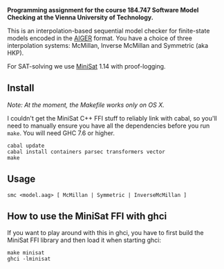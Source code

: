 **Programming assignment for the course 184.747 Software Model Checking at the Vienna University of Technology.**

This is an interpolation-based sequential model checker for finite-state models encoded in the [AIGER] format. You have a choice of three interpolation systems: McMillan, Inverse McMillan and Symmetric (aka HKP).

For SAT-solving we use [MiniSat] 1.14 with proof-logging.

[AIGER]: http://fmv.jku.at/aiger/

[MiniSat]: http://minisat.se/MiniSat.html

## Install

*Note: At the moment, the Makefile works only on OS X.*

I couldn't get the MiniSat C++ FFI stuff to reliably link with cabal, so you'll need to manually ensure you have all the dependencies before you run `make`. You will need GHC 7.6 or higher.

	cabal update
	cabal install containers parsec transformers vector
	make

## Usage

	smc <model.aag> [ McMillan | Symmetric | InverseMcMillan ]

## How to use the MiniSat FFI with ghci

If you want to play around with this in ghci, you have to first build the MiniSat FFI library and then load it when starting ghci:

	make minisat
	ghci -lminisat

